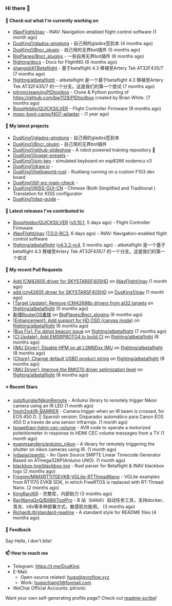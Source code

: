 ### Hi there 👋

#### 👷 Check out what I'm currently working on

- [iNavFlight/inav](https://github.com/iNavFlight/inav) - INAV: Navigation-enabled flight control software (1 month ago)
- [DusKing1/glados-qinglong](https://github.com/DusKing1/glados-qinglong) - 自己用的glados签到本 (4 months ago)
- [DusKing1/Bncr_plugin](https://github.com/DusKing1/Bncr_plugin) - 自己用的无界bot插件 (5 months ago)
- [BigPlanes/Bncr_plugins](https://github.com/BigPlanes/Bncr_plugins) - 一些自用无界bot插件 (6 months ago)
- [flightng/docs](https://github.com/flightng/docs) - Docs for FlightNG (6 months ago)
- [shanggl/ATBetaflight](https://github.com/shanggl/ATBetaflight) - 基于betaflight 4.3  移植至Artery Tek AT32F435/7 (7 months ago)
- [flightng/atbetaflight](https://github.com/flightng/atbetaflight) - atbetaflight 是一个基于betaflight 4.3  移植至Artery Tek AT32F435/7 的一个分支。这是我们的第一个尝试 (7 months ago)
- [pitronicteam/pyPIDtoolbox](https://github.com/pitronicteam/pyPIDtoolbox) - Clone &amp; Python porting of https://github.com/bw1129/PIDtoolbox created by Brian White. (7 months ago)
- [BossHobby/QUICKSILVER](https://github.com/BossHobby/QUICKSILVER) - Flight Controller Firmware (9 months ago)
- [mspc-boot-camp/f407-adapter](https://github.com/mspc-boot-camp/f407-adapter) -  (1 year ago)

#### 🌱 My latest projects

- [DusKing1/glados-qinglong](https://github.com/DusKing1/glados-qinglong) - 自己用的glados签到本
- [DusKing1/Bncr_plugin](https://github.com/DusKing1/Bncr_plugin) - 自己用的无界bot插件
- [DusKing1/github-slideshow](https://github.com/DusKing1/github-slideshow) - A robot powered training repository :robot:
- [DusKing1/logger-presets](https://github.com/DusKing1/logger-presets) - 
- [DusKing1/sim-key](https://github.com/DusKing1/sim-key) - simulated keyboard on esp8266 nodemcu v3
- [DusKing1/draw.io](https://github.com/DusKing1/draw.io) - 
- [DusKing1/helloworld-rust](https://github.com/DusKing1/helloworld-rust) - Rustlang running on a custom F103 dev board
- [DusKing1/bf-src-main-check](https://github.com/DusKing1/bf-src-main-check) - 
- [DusKing1/KISS-GUI-CN](https://github.com/DusKing1/KISS-GUI-CN) - Chinese (Both Simplified and Traditional ) Translation for KISS configurator
- [DusKing1/dsp-guide](https://github.com/DusKing1/dsp-guide) - 

#### 🔭 Latest releases I've contributed to

- [BossHobby/QUICKSILVER](https://github.com/BossHobby/QUICKSILVER) ([v0.10.1](https://github.com/BossHobby/QUICKSILVER/releases/tag/v0.10.1), 5 days ago) - Flight Controller Firmware
- [iNavFlight/inav](https://github.com/iNavFlight/inav) ([7.0.0-RC3](https://github.com/iNavFlight/inav/releases/tag/7.0.0-RC3), 6 days ago) - INAV: Navigation-enabled flight control software
- [flightng/atbetaflight](https://github.com/flightng/atbetaflight) ([v4.3.2-rc4](https://github.com/flightng/atbetaflight/releases/tag/v4.3.2-rc4), 5 months ago) - atbetaflight 是一个基于betaflight 4.3  移植至Artery Tek AT32F435/7 的一个分支。这是我们的第一个尝试

#### 🔨 My recent Pull Requests

- [Add ICM42605 driver for SKYSTARSF405HD](https://github.com/iNavFlight/inav/pull/9370) on [iNavFlight/inav](https://github.com/iNavFlight/inav) (1 month ago)
- [add icm42605 driver for SKYSTARSF405HD](https://github.com/DusKing1/inav/pull/83) on [DusKing1/inav](https://github.com/DusKing1/inav) (1 month ago)
- [[Target Update]: Remove ICM42688p drivers from at32 targets](https://github.com/flightng/atbetaflight/pull/57) on [flightng/atbetaflight](https://github.com/flightng/atbetaflight) (5 months ago)
- [新增RouterOS重拨](https://github.com/BigPlanes/Bncr_plugins/pull/6) on [BigPlanes/Bncr_plugins](https://github.com/BigPlanes/Bncr_plugins) (6 months ago)
- [[Enhancement]: Add support for HD OSD (canvas mode)](https://github.com/flightng/atbetaflight/pull/54) on [flightng/atbetaflight](https://github.com/flightng/atbetaflight) (6 months ago)
- [[Bug Fix]: Fix dshot beacon issue](https://github.com/flightng/atbetaflight/pull/46) on [flightng/atbetaflight](https://github.com/flightng/atbetaflight) (7 months ago)
- [[CI Update]: Add EMSRPROTO4 to build CI](https://github.com/flightng/atbetaflight/pull/44) on [flightng/atbetaflight](https://github.com/flightng/atbetaflight) (8 months ago)
- [[IMU Driver]: Disable HPM on all LSM6Dxx IMU](https://github.com/flightng/atbetaflight/pull/40) on [flightng/atbetaflight](https://github.com/flightng/atbetaflight) (8 months ago)
- [[Chore]: Change default USBD product string](https://github.com/flightng/atbetaflight/pull/39) on [flightng/atbetaflight](https://github.com/flightng/atbetaflight) (8 months ago)
- [[IMU Driver]: Improve the BMI270 driver optimization level](https://github.com/flightng/atbetaflight/pull/37) on [flightng/atbetaflight](https://github.com/flightng/atbetaflight) (8 months ago)

#### ⭐ Recent Stars

- [outofjungle/NikonRemote](https://github.com/outofjungle/NikonRemote) - Arduino library to remotely trigger Nikon camera using an IR LED (1 month ago)
- [fresh2nd/IR-BARRIER](https://github.com/fresh2nd/IR-BARRIER) - Camera trigger when an IR beam is crossed, for EOS 450 D. || Spanish version: Disparador automático para Canon EOS 450 D a través de una sensor infrarrojo. (1 month ago)
- [tsowell/avr-hdmi-cec-volume](https://github.com/tsowell/avr-hdmi-cec-volume) - AVR code to operate a motorized potentiometer in response to HDMI CEC volume messages from a TV (1 month ago)
- [evanmsanders/arduino_nikon](https://github.com/evanmsanders/arduino_nikon) - A library for remotely triggering the shutter on nikon cameras using IR. (1 month ago)
- [lydasia/openltc](https://github.com/lydasia/openltc) - An Open Source SMPTE Linear Timecode Generator Based on ATmega328P(Arduino UNO). (1 month ago)
- [blackbox-log/blackbox-log](https://github.com/blackbox-log/blackbox-log) - Rust parser for Betaflight &amp; INAV blackbox logs (2 months ago)
- [Frogrey/MIMXRT1170EVKB-VGLite-RTThreadNano](https://github.com/Frogrey/MIMXRT1170EVKB-VGLite-RTThreadNano) - VGLite examples from RT1170 EVKB SDK, in which FreeRTOS is replaced with RT-Thread Nano. (2 months ago)
- [KingRan/KR](https://github.com/KingRan/KR) - 完整库，内部助力 (3 months ago)
- [RayWangQvQ/BiliBiliToolPro](https://github.com/RayWangQvQ/BiliBiliToolPro) - B 站（bilibili）自动任务工具，支持docker、青龙、k8s等多种部署方式。敏感肌也能用。 (3 months ago)
- [RichardLitt/standard-readme](https://github.com/RichardLitt/standard-readme) - A standard style for README files (4 months ago)

#### 💬 Feedback

Say Hello, I don't bite!

#### 📫 How to reach me

- Telegram: https://t.me/DusKing
- E-Mail:
  - Open-source related: hugo@gyroflow.xyz
  - Work: hugochiang1@foxmail.com
- WeChat Official Accounts: pitronic

Want your own self-generating profile page? Check out [readme-scribe](https://github.com/muesli/readme-scribe)!

